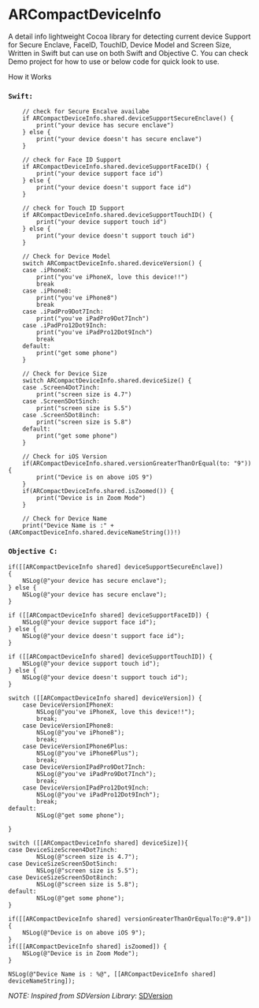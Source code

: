 # ARCompactDeviceInfo
A detail info lightweight Cocoa library for detecting current device Support for Secure Enclave, FaceID, TouchID, Device Model and Screen Size, Written in Swift but can use on both Swift and Objective C. You can check Demo project for how to use or below code for quick look to use.

How it Works

### `Swift:`


        // check for Secure Encalve availabe
        if ARCompactDeviceInfo.shared.deviceSupportSecureEnclave() {
            print("your device has secure enclave")
        } else {
            print("your device doesn't has secure enclave")
        }
        
        // check for Face ID Support
        if ARCompactDeviceInfo.shared.deviceSupportFaceID() {
            print("your device support face id")
        } else {
            print("your device doesn't support face id")
        }
        
        // check for Touch ID Support
        if ARCompactDeviceInfo.shared.deviceSupportTouchID() {
            print("your device support touch id")
        } else {
            print("your device doesn't support touch id")
        }
        
        // Check for Device Model
        switch ARCompactDeviceInfo.shared.deviceVersion() {
        case .iPhoneX:
            print("you've iPhoneX, love this device!!")
            break
        case .iPhone8:
            print("you've iPhone8")
            break
        case .iPadPro9Dot7Inch:
            print("you've iPadPro9Dot7Inch")
        case .iPadPro12Dot9Inch:
            print("you've iPadPro12Dot9Inch")
            break
        default:
            print("get some phone")
        }
        
        // Check for Device Size
        switch ARCompactDeviceInfo.shared.deviceSize() {
        case .Screen4Dot7inch:
            print("screen size is 4.7")
        case .Screen5Dot5inch:
            print("screen size is 5.5")
        case .Screen5Dot8inch:
            print("screen size is 5.8")
        default:
            print("get some phone")
        }
        
        // Check for iOS Version
        if(ARCompactDeviceInfo.shared.versionGreaterThanOrEqual(to: "9")) {
            print("Device is on above iOS 9")
        }
        if(ARCompactDeviceInfo.shared.isZoomed()) {
            print("Device is in Zoom Mode")
        }
        
        // Check for Device Name 
        print("Device Name is :" + (ARCompactDeviceInfo.shared.deviceNameString())!)
        
        
        
### `Objective C:`

    if([[ARCompactDeviceInfo shared] deviceSupportSecureEnclave])
    {
        NSLog(@"your device has secure enclave");
    } else {
        NSLog(@"your device has secure enclave");
    }

    if ([[ARCompactDeviceInfo shared] deviceSupportFaceID]) {
        NSLog(@"your device support face id");
    } else {
        NSLog(@"your device doesn't support face id");
    }
    
    if ([[ARCompactDeviceInfo shared] deviceSupportTouchID]) {
        NSLog(@"your device support touch id");
    } else {
        NSLog(@"your device doesn't support touch id");
    }

    switch ([[ARCompactDeviceInfo shared] deviceVersion]) {
        case DeviceVersionIPhoneX:
            NSLog(@"you've iPhoneX, love this device!!");
            break;
        case DeviceVersionIPhone8:
            NSLog(@"you've iPhone8");
            break;
        case DeviceVersionIPhone6Plus:
            NSLog(@"you've iPhone6Plus");
            break;
        case DeviceVersionIPadPro9Dot7Inch:
            NSLog(@"you've iPadPro9Dot7Inch");
            break;
        case DeviceVersionIPadPro12Dot9Inch:
            NSLog(@"you've iPadPro12Dot9Inch");
            break;
    default:
            NSLog(@"get some phone");
        
    }
    
    switch ([[ARCompactDeviceInfo shared] deviceSize]){
    case DeviceSizeScreen4Dot7inch:
            NSLog(@"screen size is 4.7");
    case DeviceSizeScreen5Dot5inch:
            NSLog(@"screen size is 5.5");
    case DeviceSizeScreen5Dot8inch:
            NSLog(@"screen size is 5.8");
    default:
            NSLog(@"get some phone");
    }
    
    if([[ARCompactDeviceInfo shared] versionGreaterThanOrEqualTo:@"9.0"]) {
        NSLog(@"Device is on above iOS 9");
    }
    if([[ARCompactDeviceInfo shared] isZoomed]) {
        NSLog(@"Device is in Zoom Mode");
    }
    
    NSLog(@"Device Name is : %@", [[ARCompactDeviceInfo shared] deviceNameString]);
    
*NOTE: Inspired from SDVersion Library*: [SDVersion](https://github.com/sebyddd/SDVersion)
